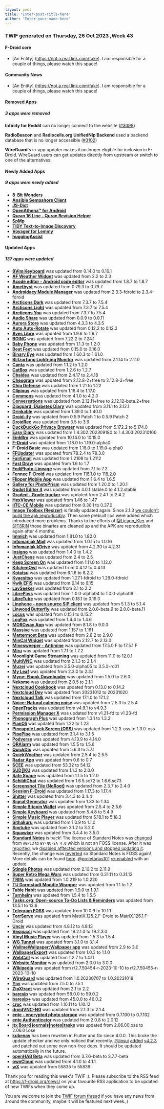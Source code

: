 ```yaml
---
layout: post
title: "Enter-post-title-here"
author: "Enter-your-name-here"
---
```





### TWIF generated on Thursday, 26 Oct 2023 ,Week 43


#### F-Droid core


* [An Entity] (https://not.a.real.link.com/fake). I am responsible for a couple of things, please watch this space!


#### Community News
* [An Entity] (https://not.a.real.link.com/fake). I am responsible for a couple of things, please watch this space!


#### Removed Apps
##### 3 apps were removed
**Infinity for Reddit** can no longer connect to the website ([#3098](https://gitlab.com/fdroid/fdroiddata/-/issues/3098))

**RadioBeacon** and **Radiocells.org UnifiedNlp Backend** used a backend database that is no longer accessible ([#3102](https://gitlab.com/fdroid/fdroiddata/-/issues/3102))

**WireGuard**'s in-app updater makes it no longer eligible for inclusion in F-Droid. WireGuard users can get updates directly from upstream or switch to one of the alternatives.


#### Newly Added Apps
##### 9 apps were newly added
* **[8-Bit Wonders](https://f-droid.org/packages/de.rainerhock.eightbitwonders)**
* **[Ansible Sempahore Client](https://f-droid.org/packages/org.gsmlg.semaphore)**
* **[JS-Dict](https://f-droid.org/packages/io.github.petlyh.jsdict)**
* **[OpenAthena™ for Android](https://f-droid.org/packages/com.openathena)**
* **[Quran 16 Line - Quran Revision Helper](https://f-droid.org/packages/com.wqar.quran_mem_helper)**
* **[SpMp](https://f-droid.org/packages/com.toasterofbread.spmp)**
* **[TIDY Text-to-Image Discovery](https://f-droid.org/packages/com.slavabarkov.tidy)**
* **[Voyager for Lemmy](https://f-droid.org/packages/app.vger.voyager)**
* **[huggingAssist](https://f-droid.org/packages/org.woheller69.hugassist)**




#### Updated Apps
##### 137 apps were updated
* **[8Vim Keyboard](https://f-droid.org/packages/inc.flide.vi8)** was updated from 0.14.0 to 0.16.1
* **[AF Weather Widget](https://f-droid.org/packages/net.gitsaibot.af)** was updated from 2.2 to 2.3
* **[Acode editor - Android code editor](https://f-droid.org/packages/com.foxdebug.acode)** was updated from 1.8.7 to 1.8.7
* **[Amethyst](https://f-droid.org/packages/com.vitorpamplona.amethyst)** was updated from 0.79.3 to 0.79.7
* **[Androidacy Module Manager](https://f-droid.org/packages/com.fox2code.mmm.fdroid)** was updated from 2.3.3-fdroid to 2.3.4-fdroid
* **[Arcticons Dark](https://f-droid.org/packages/com.donnnno.arcticons)** was updated from 7.3.7 to 7.5.4
* **[Arcticons Light](https://f-droid.org/packages/com.donnnno.arcticons.light)** was updated from 7.3.7 to 7.5.4
* **[Arcticons You](https://f-droid.org/packages/com.donnnno.arcticons.you)** was updated from 7.3.7 to 7.5.4
* **[Audio Share](https://f-droid.org/packages/io.github.mkckr0.audio_share_app)** was updated from 0.0.9 to 0.0.11
* **[Aurora Store](https://f-droid.org/packages/com.aurora.store)** was updated from 4.3.3 to 4.3.5
* **[Auto Auto-Rotate](https://f-droid.org/packages/com.jarsilio.android.autoautorotate)** was updated from 0.12.2 to 0.12.3
* **[Aves Libre](https://f-droid.org/packages/deckers.thibault.aves.libre)** was updated from 1.9.6 to 1.9.7
* **[BOINC](https://f-droid.org/packages/edu.berkeley.boinc)** was updated from 7.22.2 to 7.24.1
* **[Baby Phone](https://f-droid.org/packages/com.serwylo.babyphone)** was updated from 1.1.3 to 1.2.0
* **[Beat Feet](https://f-droid.org/packages/com.serwylo.beatgame)** was updated from 0.15.0 to 0.16.0
* **[Binary Eye](https://f-droid.org/packages/de.markusfisch.android.binaryeye)** was updated from 1.60.3 to 1.61.0
* **[Blitzortung Lightning Monitor](https://f-droid.org/packages/org.blitzortung.android.app)** was updated from 2.1.14 to 2.2.0
* **[Canta](https://f-droid.org/packages/org.samo_lego.canta)** was updated from 1.1.2 to 1.2.0
* **[CatBox](https://f-droid.org/packages/moe.cb4a)** was updated from 1.2.6 to 1.2.7
* **[Chaldea](https://f-droid.org/packages/cc.narumi.chaldea.fdroid)** was updated from 2.4.17 to 2.4.18
* **[Cheogram](https://f-droid.org/packages/com.cheogram.android)** was updated from 2.12.8-2+free to 2.12.8-3+free
* **[Chip Defense](https://f-droid.org/packages/de.chadenas.cpudefense)** was updated from 1.21 to 1.22
* **[Clipious](https://f-droid.org/packages/com.github.lamarios.clipious)** was updated from 1.16.4 to 1.17.0
* **[Commons](https://f-droid.org/packages/fr.free.nrw.commons)** was updated from 4.1.0 to 4.2.0
* **[Conversations](https://f-droid.org/packages/eu.siacs.conversations)** was updated from 2.12.11+free to 2.12.12-beta.2+free
* **[Diaguard: Diabetes Diary](https://f-droid.org/packages/com.faltenreich.diaguard)** was updated from 3.11.1 to 3.12.1
* **[Drinkable](https://f-droid.org/packages/com.moimob.drinkable)** was updated from 1.39.0 to 1.40.0
* **[Droid-ify](https://f-droid.org/packages/com.looker.droidify)** was updated from 0.5.9 Patch 1 to 0.5.9 Patch 2
* **[DroidRec](https://f-droid.org/packages/com.yakovlevegor.DroidRec)** was updated from 3.5 to 3.6
* **[DuckDuckGo Privacy Browser](https://f-droid.org/packages/com.duckduckgo.mobile.android)** was updated from 5.172.2 to 5.174.0
* **[Easy Diary](https://f-droid.org/packages/me.blog.korn123.easydiary)** was updated from 1.4.302.202309180 to 1.4.303.202310160
* **[EinkBro](https://f-droid.org/packages/info.plateaukao.einkbro)** was updated from 10.14.0 to 10.15.0
* **[F-Droid](https://f-droid.org/packages/org.fdroid.fdroid)** was updated from 1.18.0 to 1.19.0-alpha0
* **[F-Droid Basic](https://f-droid.org/packages/org.fdroid.basic)** was updated from 1.18.0 to 1.19.0-alpha0
* **[FFUpdater](https://f-droid.org/packages/de.marmaro.krt.ffupdater)** was updated from 78.2.4 to 78.3.0
* **[FairEmail](https://f-droid.org/packages/eu.faircode.email)** was updated from 1.2108 to 1.2112
* **[Fast Draw](https://f-droid.org/packages/peterfajdiga.fastdraw)** was updated from 1.6 to 1.7
* **[FediPhoto-Lineage](https://f-droid.org/packages/com.fediphoto.lineage)** was updated from 7.1 to 7.2
* **[Fennec F-Droid](https://f-droid.org/packages/org.mozilla.fennec_fdroid)** was updated from 118.1.0 to 118.2.0
* **[Flipper Mobile App](https://f-droid.org/packages/com.flipperdevices.app)** was updated from 1.6.4 to 1.6.5
* **[Gallery for PhotoPrism](https://f-droid.org/packages/ua.com.radiokot.photoprism)** was updated from 1.20.0 to 1.20.1
* **[Godot Editor 4](https://f-droid.org/packages/org.godotengine.editor.v4)** was updated from 4.0.1.stable.0 to 4.1.2.stable
* **[Graded - Grade tracker](https://f-droid.org/packages/com.NightDreamGames.Grade.ly)** was updated from 2.4.1 to 2.4.2
* **[HexViewer](https://f-droid.org/packages/fr.ralala.hexviewer)** was updated from 1.46 to 1.47
* **[IITC-CE Mobile](https://f-droid.org/packages/org.exarhteam.iitc_mobile)** was updated from 0.36.1 to 0.37.0
* **[Image Toolbox (Resizer)](https://f-droid.org/packages/ru.tech.imageresizershrinker)** is finally updated again. Since 2.1.3 [we couldn't build the apk reproducibly](https://github.com/T8RIN/ImageToolbox/discussions/151). Then some prebuilt libs were added which introduced more problems. Thanks to the efforts of [@Licaon_Kter](https://gitlab.com/licaon-kter) and [@T8RIN](https://github.com/T8RIN) those binaries are cleaned up and the APK are reproducible again after 4 months.
* **[Immich](https://f-droid.org/packages/app.alextran.immich)** was updated from 1.81.0 to 1.82.0
* **[Infomaniak Mail](https://f-droid.org/packages/com.infomaniak.mail)** was updated from 1.0.15 to 1.0.16
* **[Infomaniak kDrive](https://f-droid.org/packages/com.infomaniak.drive)** was updated from 4.2.30 to 4.2.31
* **[Insigno](https://f-droid.org/packages/org.mindshub.insigno)** was updated from 1.4.0 to 1.4.2
* **[JustChess](https://f-droid.org/packages/com.alaskalinuxuser.justchess)** was updated from 2.4 to 2.5
* **[Keep Screen On](https://f-droid.org/packages/com.elasticrock.keepscreenon)** was updated from 1.11.0 to 1.12.0
* **[KitchenOwl](https://f-droid.org/packages/com.tombursch.kitchenowl)** was updated from 0.4.12 to 0.4.13
* **[Kotatsu](https://f-droid.org/packages/org.koitharu.kotatsu)** was updated from 6.1.6 to 6.2.2
* **[Kvaesitso](https://f-droid.org/packages/de.mm20.launcher2.release)** was updated from 1.27.1-fdroid to 1.28.0-fdroid
* **[Kwik EFIS](https://f-droid.org/packages/player.efis.pfd)** was updated from 6.14 to 6.15
* **[LavSeeker](https://f-droid.org/packages/org.woheller69.lavatories)** was updated from 2.1 to 2.2
* **[LibrePass](https://f-droid.org/packages/dev.medzik.librepass.android)** was updated from 1.0.0-alpha04 to 1.0.0-alpha06
* **[LibreTube](https://f-droid.org/packages/com.github.libretube)** was updated from 0.18.1 to 0.19.0
* **[Linphone - open source SIP client](https://f-droid.org/packages/org.linphone)** was updated from 5.1.3 to 5.1.4
* **[Linwood Butterfly](https://f-droid.org/packages/dev.linwood.butterfly.nightly)** was updated from 2.0.0-beta.9 to 2.0.0-beta.11
* **[Locus](https://f-droid.org/packages/app.myzel394.locus)** was updated from 0.15.1 to 0.15.2
* **[LogFox](https://f-droid.org/packages/com.f0x1d.logfox)** was updated from 1.4.4 to 1.4.6
* **[MOROway App](https://f-droid.org/packages/de.moroway.oc)** was updated from 8.1.8 to 9.0.0
* **[Massive](https://f-droid.org/packages/com.massive)** was updated from 1.157 to 1.161
* **[Mattermost Beta](https://f-droid.org/packages/com.mattermost.rnbeta)** was updated from 2.8.2 to 2.9.0
* **[MinCal Widget](https://f-droid.org/packages/cat.mvmike.minimalcalendarwidget)** was updated from 2.12.7 to 2.13.0
* **[Minesweeper - Antimine](https://f-droid.org/packages/dev.lucanlm.antimine)** was updated from 17.5.0 F to 17.5.1 F
* **[Miru](https://f-droid.org/packages/miru.miaomint)** was updated from 1.7.1 to 1.7.2
* **[Moonlight Game Streaming](https://f-droid.org/packages/com.limelight)** was updated from 11.0 to 12.0.1
* **[MultiVNC](https://f-droid.org/packages/com.coboltforge.dontmind.multivnc)** was updated from 2.1.3 to 2.1.4
* **[Muzei](https://f-droid.org/packages/net.nurik.roman.muzei)** was updated from 3.5.0-alpha05 to 3.5.0-rc01
* **[My Leaf](https://f-droid.org/packages/dk.kjeldsen.carwingsflutter)** was updated from 2.3.0 to 2.3.1
* **[Myne: Ebook Downloader](https://f-droid.org/packages/com.starry.myne)** was updated from 1.5.0 to 2.6.0
* **[Nekome](https://f-droid.org/packages/com.chesire.nekome)** was updated from 2.0.5 to 2.1.1
* **[Nextcloud Cookbook](https://f-droid.org/packages/de.lukasneugebauer.nextcloudcookbook)** was updated from 0.13.0 to 0.14.2
* **[Nextcloud Dev](https://f-droid.org/packages/com.nextcloud.android.beta)** was updated from 20231012 to 20231020
* **[Nextcloud Talk](https://f-droid.org/packages/com.nextcloud.talk2)** was updated from 17.1.0 to 17.1.2
* **[Noice: Natural calming noise](https://f-droid.org/packages/com.github.ashutoshgngwr.noice)** was updated from 2.5.3 to 2.5.4
* **[OpenTracks](https://f-droid.org/packages/de.dennisguse.opentracks)** was updated from v4.9.1 to v4.9.3
* **[Permission Manager X](https://f-droid.org/packages/com.mirfatif.permissionmanagerx)** was updated from v1.21-fd to v1.23-fd
* **[Phonograph Plus](https://f-droid.org/packages/player.phonograph.plus)** was updated from 1.3.1 to 1.3.2
* **[PianOli](https://f-droid.org/packages/com.nicobrailo.pianoli)** was updated from 1.22 to 1.23
* **[Pineapple Lock Screen (OSS)](https://f-droid.org/packages/net.blumia.pineapple.lockscreen.oss)** was updated from 1.2.3-oss to 1.3.0-oss
* **[PipePipe](https://f-droid.org/packages/InfinityLoop1309.NewPipeEnhanced)** was updated from 3.1.4 to 3.1.5
* **[Podverse](https://f-droid.org/packages/com.podverse.fdroid)** was updated from 4.13.9 to 4.14.0
* **[QRAlarm](https://f-droid.org/packages/com.sweak.qralarm)** was updated from 1.5.5 to 1.5.6
* **[QuickDic](https://f-droid.org/packages/de.reimardoeffinger.quickdic)** was updated from 5.6.3 to 5.7.1
* **[QuickWeather](https://f-droid.org/packages/com.ominous.quickweather)** was updated from 2.5.4 to 2.5.5
* **[Radar App](https://f-droid.org/packages/org.radar.app)** was updated from 0.6 to 0.7
* **[SCEE](https://f-droid.org/packages/de.westnordost.streetcomplete.expert)** was updated from 53.32 to 54.12
* **[SUD💜KU](https://f-droid.org/packages/com.thesuncat.sudoku)** was updated from 1.1.3 to 2.0.0
* **[Safe Space](https://f-droid.org/packages/org.privacymatters.safespace)** was updated from 1.1.5 to 1.2.0
* **[SchildiChat](https://f-droid.org/packages/de.spiritcroc.riotx)** was updated from 1.6.5.sc72 to 1.6.6.sc73
* **[Screenshot Tile (NoRoot)](https://f-droid.org/packages/com.github.cvzi.screenshottile)** was updated from 2.3.7 to 2.4.0
* **[Session F-Droid](https://f-droid.org/packages/network.loki.messenger.fdroid)** was updated from 1.17.3 to 1.17.4
* **[Shitter](https://f-droid.org/packages/org.nuclearfog.twidda)** was updated from 3.4.3 to 3.4.4
* **[Signal Generator](https://f-droid.org/packages/org.billthefarmer.siggen)** was updated from 1.33 to 1.34
* **[Simple Bitcoin Wallet](https://f-droid.org/packages/com.btcontract.wallet)** was updated from 2.5.4 to 2.5.6
* **[Simple Keyboard](https://f-droid.org/packages/com.simplemobiletools.keyboard)** was updated from 5.4.8 to 5.4.9
* **[Simple Music Player](https://f-droid.org/packages/com.simplemobiletools.musicplayer)** was updated from 5.18.1 to 5.18.3
* **[Sithakuru](https://f-droid.org/packages/kasun.sinhala.keyboard)** was updated from 1.0.9 to 1.1.0
* **[Spotube](https://f-droid.org/packages/oss.krtirtho.spotube)** was updated from 3.1.2 to 3.2.0
* **[Squawker](https://f-droid.org/packages/org.ca.squawker)** was updated from 3.4.4 to 3.5.0
* **[Standard Notes](https://f-droid.org/packages/com.standardnotes)** is back! The license of Standard Notes was [changed](https://github.com/standardnotes/app/commit/9e908f344c6a15c961310b6b57e1c56032ac50df) from `AGPL3` to `BY-NC-SA 4.0` which is not an FOSS license. After it was [reported](https://gitlab.com/fdroid/fdroiddata/-/issues/3069), we [disabled afftected versions and stopped updating it](https://gitlab.com/fdroid/fdroiddata/-/commit/ee585f7f512e78518556c66f44dbb398a5db2475). Recently, the change was [reverted](https://github.com/standardnotes/app/commit/d254e1c4e34793c23b0c62c24bb239dda5187365) so Standard Notes is FOSS again! More details can be found [here](https://github.com/standardnotes/forum/discussions/3196). [@proletarius101](https://gitlab.com/proletarius101) [re-enabled](https://gitlab.com/fdroid/fdroiddata/-/merge_requests/13878) with an update.
* **[Stingle Photos](https://f-droid.org/packages/org.stingle.photos)** was updated from 2.10.2 to 2.11.0
* **[Super Retro Mega Wars](https://f-droid.org/packages/com.serwylo.retrowars)** was updated from 0.31.11 to 0.31.12
* **[TRIfA](https://f-droid.org/packages/com.zoffcc.applications.trifa)** was updated from 1.0.219 to 1.0.220
* **[TU Darmstadt Moodle Wrapper](https://f-droid.org/packages/de.jonasbernard.tudarmstadtmoodlewrapper)** was updated from 1.1 to 1.2
* **[Table Habit](https://f-droid.org/packages/io.github.friesi23.mhabit)** was updated from 1.9.0 to 1.9.1
* **[Tarnhelm](https://f-droid.org/packages/cn.ac.lz233.tarnhelm)** was updated from 1.5.4 to 1.5.5
* **[Tasks.org: Open-source To-Do Lists & Reminders](https://f-droid.org/packages/org.tasks)** was updated from 13.5.1 to 13.6
* **[Telegram FOSS](https://f-droid.org/packages/org.telegram.messenger)** was updated from 10.0.9 to 10.1.1
* **[TorrServe](https://f-droid.org/packages/ru.yourok.torrserve)** was updated from MatriX.125.2.F-Droid to MatriX.126.1.F-Droid
* **[Unciv](https://f-droid.org/packages/com.unciv.app)** was updated from 4.8.12 to 4.8.13
* **[Vespucci](https://f-droid.org/packages/de.blau.android)** was updated from 19.2.1.0 to 19.2.3.0
* **[Vinyl Music Player](https://f-droid.org/packages/com.poupa.vinylmusicplayer)** was updated from 1.5.3 to 1.5.4
* **[WG Tunnel](https://f-droid.org/packages/com.zaneschepke.wireguardautotunnel)** was updated from 3.1.0 to 3.1.4
* **[WallmeWallpaper:Wallpaper app](https://f-droid.org/packages/com.alaory.wallmewallpaper)** was updated from 2.9 to 3.0
* **[WallpaperExport](https://f-droid.org/packages/com.github.cvzi.wallpaperexport)** was updated from 1.0.3 to 1.1.0
* **[WebCall](https://f-droid.org/packages/timur.webcall.callee)** was updated from 1.2.7 to 1.4.11
* **[Website Monitor](https://f-droid.org/packages/com.manimarank.websitemonitor)** was updated from 2.0.0 to 3.0.0
* **[Wikipedia](https://f-droid.org/packages/org.wikipedia)** was updated from r/2.7.50454-r-2023-10-10 to r/2.7.50455-r-2023-10-10
* **[WireGuard](https://f-droid.org/packages/com.wireguard.android)** was updated from 1.0.20230707 to 1.0.20231018
* **[Yivi](https://f-droid.org/packages/org.irmacard.cardemu)** was updated from 7.5.0 to 7.5.1
* **[ZipXtract](https://f-droid.org/packages/com.wirelessalien.zipxtract)** was updated from 2.1 to 2.2
* **[baresip](https://f-droid.org/packages/com.tutpro.baresip)** was updated from 58.0.0 to 59.0.2
* **[baresip+](https://f-droid.org/packages/com.tutpro.baresip.plus)** was updated from 45.0.0 to 46.0.2
* **[croc](https://f-droid.org/packages/com.github.howeyc.crocgui)** was updated from 1.10.11 to 1.10.12
* **[droidVNC-NG](https://f-droid.org/packages/net.christianbeier.droidvnc_ng)** was updated from 2.1.3 to 2.1.4
* **[ente - encrypted photo storage](https://f-droid.org/packages/io.ente.photos.fdroid)** was updated from 0.7.100 to 0.7.102
* **[ente Authenticator](https://f-droid.org/packages/io.ente.auth)** was updated from 2.0.8 to 2.0.12
* **[jtx Board journals|notes|tasks](https://f-droid.org/packages/at.techbee.jtx)** was updated from 2.06.00.ose to 2.06.01.ose
* **[kubenav](https://f-droid.org/packages/io.kubenav.kubenav)** has been rewriten in Flutter and Go since 4.0.0. This broke the update checker and we only noticed that recently. [@linsui](https://gitlab.com/linsui) [added](https://gitlab.com/fdroid/fdroiddata/-/merge_requests/13850) [v4.2.3](https://github.com/kubenav/kubenav/releases/tag/v4.2.3) and patched out some new non-free deps. It should be updated automatically in the future.
* **[openHAB Beta](https://f-droid.org/packages/org.openhab.habdroid.beta)** was updated from 3.7.6-beta to 3.7.7-beta
* **[ownCloud](https://f-droid.org/packages/com.owncloud.android)** was updated from 4.1.0 to 4.1.1
* **[wX](https://f-droid.org/packages/joshuatee.wx)** was updated from 55835 to 55836


Thank you for reading this week's TWIF :).
Please subscribe to the RSS feed at https://f-droid.org/news/ on your favourite RSS application to be updated of new TWIFs when they come up.


You are welcome to join the [TWIF forum thread](https://forum.f-droid.org/t/new-twif-submission-thread/23546) if you have any news from around the community, maybe it will be featured next week.;)


